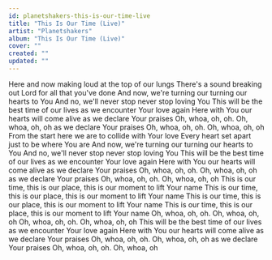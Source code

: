 ```yaml
---
id: planetshakers-this-is-our-time-live
title: "This Is Our Time (Live)"
artist: "Planetshakers"
album: "This Is Our Time (Live)"
cover: ""
created: ""
updated: ""
---
```


Here and now making loud at the top of our lungs
There's a sound breaking out Lord for all that you've done
And now, we're turning our turning our hearts to You
And no, we'll never stop never stop loving You
This will be the best time of our lives as we encounter Your love again
Here with You our hearts will come alive as we declare Your praises
Oh, whoa, oh, oh. Oh, whoa, oh, oh as we declare Your praises
Oh, whoa, oh, oh. Oh, whoa, oh, oh
From the start here we are to collide with Your love
Every heart set apart just to be where You are
And now, we're turning our turning our hearts to You
And no, we'll never stop never stop loving You
This will be the best time of our lives as we encounter Your love again
Here with You our hearts will come alive as we declare Your praises
Oh, whoa, oh, oh. Oh, whoa, oh, oh as we declare Your praises
Oh, whoa, oh, oh. Oh, whoa, oh, oh
This is our time,
this is our place,
this is our moment to lift Your name
This is our time,
this is our place,
this is our moment to lift Your name
This is our time,
this is our place,
this is our moment to lift Your name
This is our time,
this is our place,
this is our moment to lift Your name
Oh, whoa, oh, oh. Oh, whoa, oh, oh
Oh, whoa, oh, oh. Oh, whoa, oh, oh
This will be the best time of our lives as we encounter Your love again
Here with You our hearts will come alive as we declare Your praises
Oh, whoa, oh, oh. Oh, whoa, oh, oh as we declare Your praises
Oh, whoa, oh, oh. Oh, whoa, oh